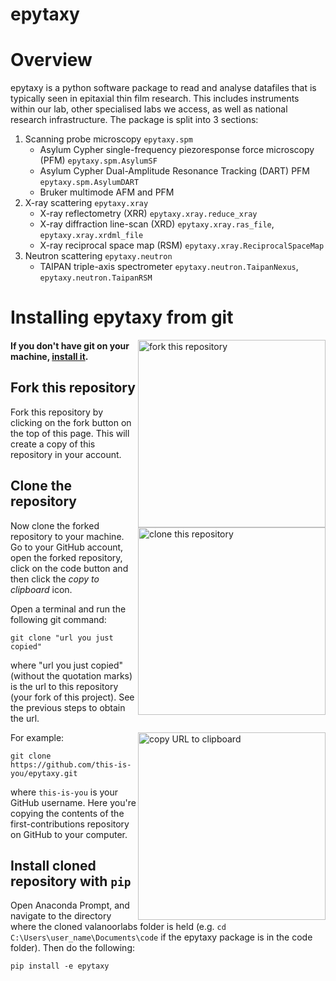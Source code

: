 epytaxy
=====

# Overview

epytaxy is a python software package to read and analyse datafiles that is typically seen in epitaxial thin film research. This includes instruments within our lab, other specialised labs we access, as well as national research infrastructure. The package is split into 3 sections:

1. Scanning probe microscopy `epytaxy.spm`
    - Asylum Cypher single-frequency piezoresponse force microscopy (PFM) `epytaxy.spm.AsylumSF`
    - Asylum Cypher Dual-Amplitude Resonance Tracking (DART) PFM `epytaxy.spm.AsylumDART`
    - Bruker multimode AFM and PFM 
2. X-ray scattering `epytaxy.xray`
    - X-ray reflectometry (XRR) `epytaxy.xray.reduce_xray`
    - X-ray diffraction line-scan (XRD) `epytaxy.xray.ras_file`, `epytaxy.xray.xrdml_file`
    - X-ray reciprocal space map (RSM)  `epytaxy.xray.ReciprocalSpaceMap`
3.  Neutron scattering `epytaxy.neutron`
    - TAIPAN triple-axis spectrometer `epytaxy.neutron.TaipanNexus`, `epytaxy.neutron.TaipanRSM`

# Installing epytaxy from git
<img align="right" width="300" src="https://firstcontributions.github.io/assets/Readme/fork.png" alt="fork this repository" />

#### If you don't have git on your machine, [install it](https://help.github.com/articles/set-up-git/).

## Fork this repository

Fork this repository by clicking on the fork button on the top of this page.
This will create a copy of this repository in your account.

## Clone the repository

<img align="right" width="300" src="https://firstcontributions.github.io/assets/Readme/clone.png" alt="clone this repository" />

Now clone the forked repository to your machine. Go to your GitHub account, open the forked repository, click on the code button and then click the _copy to clipboard_ icon.

Open a terminal and run the following git command:

```
git clone "url you just copied"
```

where "url you just copied" (without the quotation marks) is the url to this repository (your fork of this project). See the previous steps to obtain the url.

<img align="right" width="300" src="https://firstcontributions.github.io/assets/Readme/copy-to-clipboard.png" alt="copy URL to clipboard" />

For example:

```
git clone https://github.com/this-is-you/epytaxy.git
```

where `this-is-you` is your GitHub username. Here you're copying the contents of the first-contributions repository on GitHub to your computer.

## Install cloned repository with `pip`

Open Anaconda Prompt, and navigate to the directory where the cloned valanoorlabs folder is held (e.g. `cd C:\Users\user_name\Documents\code` if the epytaxy package is in the code folder). Then do the following:
```
pip install -e epytaxy
```

